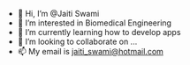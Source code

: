 - 👋 Hi, I’m @Jaiti Swami
- 👀 I’m interested in Biomedical Engineering
- 🌱 I’m currently learning how to develop apps
- 💞️ I’m looking to collaborate on ...
- 📫 My email is jaiti_swami@hotmail.com

<!---
jasnwp/jasnwp is a ✨ special ✨ repository because its `README.md` (this file) appears on your GitHub profile.
You can click the Preview link to take a look at your changes.
--->

